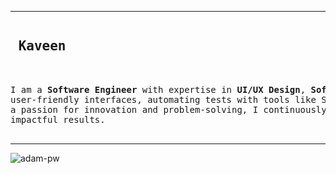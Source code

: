<hr>

<pre>
<h2> Kaveen </h2>

I am a <b>Software Engineer</b> with expertise in <b>UI/UX Design</b>, <b>Software Testing</b>, and <b>API Development</b>.I specialize in creating 
user-friendly interfaces, automating tests with tools like Selenium (Java), and building  efficient software solutions. With 
a passion for innovation and problem-solving, I continuously explore new technologies to enhance my skills and deliver 
impactful results.

</pre>
<hr>


<p><img align="center"
    src="https://github-readme-stats.vercel.app/api/top-langs?username=Kaveen1212&show_icons=true&locale=en&bg_color=0d1117&text_color=ffffff&layout=compact"
    alt="adam-pw" 
    bg_color=#808080/></p>

